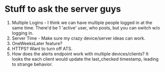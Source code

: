 #  Stuff to ask the server guys

1. Multiple Logins - I think we can have multiple people logged in at the same time. There'd be 1 'active' user, who posts, but you can switch w/o logging in.
2. Server Time - Make sure my crazy device/server ideas can work.
3. OneWeeksLater feature?
4. HTTPS? Want to turn off ATS.
5. How does the alerts endpoint work with multiple devices/clients? It looks the each client would update the last_checked timestamp, leading to strange behavior.



